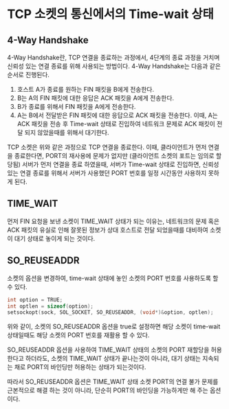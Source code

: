 # TCP 소켓의 통신에서의 Time-wait 상태
## 4-Way Handshake
4-Way Handshake란, TCP 연결을 종료하는 과정에서, 4단계의 종료 과정을 거치며 신뢰성 있는 연결 종료를 위해 사용되는 방법이다. 4-Way Handshake는 다음과 같은 순서로 진행된다.
1. 호스트 A가 종료를 원하는 FIN 패킷을 B에게 전송한다.
2. B는 A의 FIN 패킷에 대한 응답은 ACK 패킷을 A에게 전송한다.
3. B가 종료를 위해서 FIN 패킷을 A에게 전송한다.
4. A는 B에서 전달받은 FIN 패킷에 대한 응답으로 ACK 패킷을 전송한다. 이때, A는 ACK 패킷을 전송 후 Time-wait 상태로 진입하여 네트워크 문제로 ACK 패킷이 전달 되지 않았을때를 위해서 대기한다.

TCP 소켓은 위와 같은 과정으로 TCP 연결을 종료한다. 이때, 클라이언트가 먼저 연결을 종료한다면, PORT의 재사용에 문제가 없지만 (클라이언트 소켓의 포트는 임의로 할당됨) 서버가 먼저 연결을 종료 하였을때, 서버가 Time-wait 상태로 진입하면, 신뢰성 있는 연결 종료를 위해서 서버가 사용했던 PORT 번호를 일정 시간동안 사용하지 못하게 된다.

## TIME_WAIT
먼저 FIN 요청을 보낸 소켓이 TIME_WAIT 상태가 되는 이유는, 네트워크의 문제 혹은 ACK 패킷의 유실로 인해 잘못된 정보가 상대 호스트로 전달 되었을때를 대비하여 소켓이 대기 상태로 놓이게 되는 것이다.

## SO_REUSEADDR
소켓의 옵션을 변경하여, time-wait 상태에 놓인 소켓의 PORT 번호를 사용하도록 할 수 있다.
```cpp
int option = TRUE;
int optlen = sizeof(option);
setsockopt(sock, SOL_SOCKET, SO_REUSEADDR, (void*)&option, optlen);
```
위와 같이, 소켓의 SO_REUSEADDR 옵션을 true로 설정하면 해당 소켓이 time-wait 상태일때도 해당 소켓의 PORT 번호를 재활용 할 수 있다.

SO_REUSEADDR 옵션을 사용하여 TIME_WAIT 상태의 소켓의 PORT 재할당을 허용 한다고 하더라도, 소켓의 TIME_WAIT 상태가 끝나는것이 아니라, 대기 상태는 지속되는 채로 PORT의 바인딩만 허용하는 상태가 되는것이다.

따라서 SO_REUSEADDR 옵션은 TIME_WAIT 상태 소켓 PORT의 연결 불가 문제를 근본적으로 해결 하는 것이 아니라, 단순히 PORT의 바인딩을 가능하게만 해 주는 옵션이다.